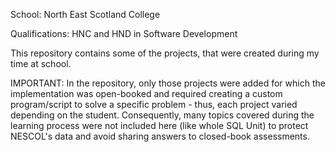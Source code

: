 School:           North East Scotland College

Qualifications:   HNC and HND in Software Development

This repository contains some of the projects, that were created during my time at school.

IMPORTANT: In the repository, only those projects were added for which the implementation was open-booked and required creating a custom program/script to solve a specific problem - thus, each project varied depending on the student. Consequently, many topics covered during the learning process were not included here (like whole SQL Unit) to protect NESCOL's data and avoid sharing answers to closed-book assessments.
